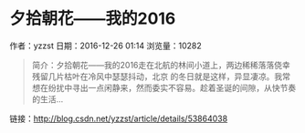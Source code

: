 # 夕拾朝花——我的2016
作者：yzzst
日期：2016-12-26 01:14
浏览量：10282
> 简介：夕拾朝花——我的2016走在北航的林间小道上，两边稀稀落落侥幸残留几片枯叶在冷风中瑟瑟抖动，北京 的冬日就是这样，异显凄凉。我常想在纷扰中寻出一点闲静来，然而委实不容易。趁着圣诞的间隙，从快节奏的生活...

 链接：http://blog.csdn.net/yzzst/article/details/53864038
